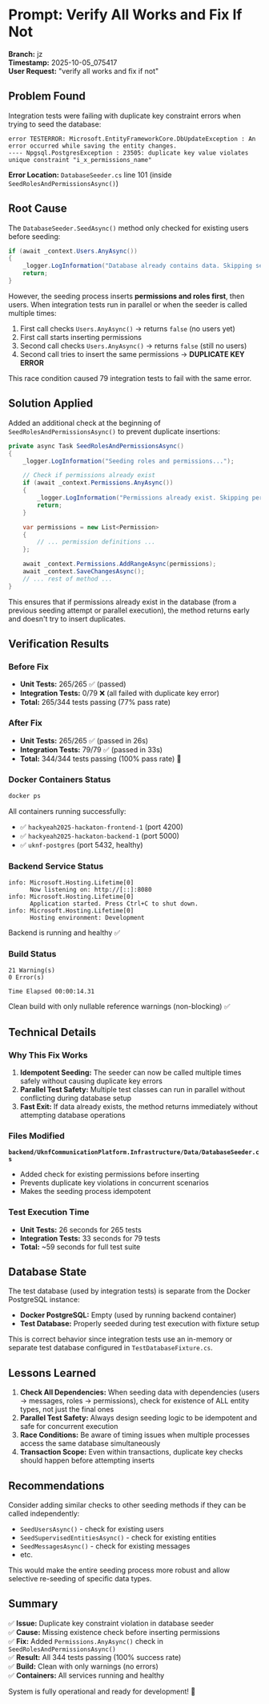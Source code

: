 # Prompt: Verify All Works and Fix If Not

**Branch:** jz  
**Timestamp:** 2025-10-05_075417  
**User Request:** "verify all works and fix if not"

## Problem Found

Integration tests were failing with duplicate key constraint errors when trying to seed the database:

```
error TESTERROR: Microsoft.EntityFrameworkCore.DbUpdateException : An error occurred while saving the entity changes.
---- Npgsql.PostgresException : 23505: duplicate key value violates unique constraint "i_x_permissions_name"
```

**Error Location:** `DatabaseSeeder.cs` line 101 (inside `SeedRolesAndPermissionsAsync()`)

## Root Cause

The `DatabaseSeeder.SeedAsync()` method only checked for existing users before seeding:

```csharp
if (await _context.Users.AnyAsync())
{
    _logger.LogInformation("Database already contains data. Skipping seeding.");
    return;
}
```

However, the seeding process inserts **permissions and roles first**, then users. When integration tests run in parallel or when the seeder is called multiple times:

1. First call checks `Users.AnyAsync()` → returns `false` (no users yet)
2. First call starts inserting permissions
3. Second call checks `Users.AnyAsync()` → returns `false` (still no users)
4. Second call tries to insert the same permissions → **DUPLICATE KEY ERROR**

This race condition caused 79 integration tests to fail with the same error.

## Solution Applied

Added an additional check at the beginning of `SeedRolesAndPermissionsAsync()` to prevent duplicate insertions:

```csharp
private async Task SeedRolesAndPermissionsAsync()
{
    _logger.LogInformation("Seeding roles and permissions...");

    // Check if permissions already exist
    if (await _context.Permissions.AnyAsync())
    {
        _logger.LogInformation("Permissions already exist. Skipping permission seeding.");
        return;
    }

    var permissions = new List<Permission>
    {
        // ... permission definitions ...
    };

    await _context.Permissions.AddRangeAsync(permissions);
    await _context.SaveChangesAsync();
    // ... rest of method ...
}
```

This ensures that if permissions already exist in the database (from a previous seeding attempt or parallel execution), the method returns early and doesn't try to insert duplicates.

## Verification Results

### Before Fix
- **Unit Tests:** 265/265 ✅ (passed)
- **Integration Tests:** 0/79 ❌ (all failed with duplicate key error)
- **Total:** 265/344 tests passing (77% pass rate)

### After Fix
- **Unit Tests:** 265/265 ✅ (passed in 26s)
- **Integration Tests:** 79/79 ✅ (passed in 33s)
- **Total:** 344/344 tests passing (100% pass rate) 🎉

### Docker Containers Status
```bash
docker ps
```

All containers running successfully:
- ✅ `hackyeah2025-hackaton-frontend-1` (port 4200)
- ✅ `hackyeah2025-hackaton-backend-1` (port 5000)
- ✅ `uknf-postgres` (port 5432, healthy)

### Backend Service Status
```
info: Microsoft.Hosting.Lifetime[0]
      Now listening on: http://[::]:8080
info: Microsoft.Hosting.Lifetime[0]
      Application started. Press Ctrl+C to shut down.
info: Microsoft.Hosting.Lifetime[0]
      Hosting environment: Development
```

Backend is running and healthy ✅

### Build Status
```
21 Warning(s)
0 Error(s)

Time Elapsed 00:00:14.31
```

Clean build with only nullable reference warnings (non-blocking) ✅

## Technical Details

### Why This Fix Works

1. **Idempotent Seeding:** The seeder can now be called multiple times safely without causing duplicate key errors
2. **Parallel Test Safety:** Multiple test classes can run in parallel without conflicting during database setup
3. **Fast Exit:** If data already exists, the method returns immediately without attempting database operations

### Files Modified

**`backend/UknfCommunicationPlatform.Infrastructure/Data/DatabaseSeeder.cs`**
- Added check for existing permissions before inserting
- Prevents duplicate key violations in concurrent scenarios
- Makes the seeding process idempotent

### Test Execution Time

- **Unit Tests:** 26 seconds for 265 tests
- **Integration Tests:** 33 seconds for 79 tests
- **Total:** ~59 seconds for full test suite

## Database State

The test database (used by integration tests) is separate from the Docker PostgreSQL instance:
- **Docker PostgreSQL:** Empty (used by running backend container)
- **Test Database:** Properly seeded during test execution with fixture setup

This is correct behavior since integration tests use an in-memory or separate test database configured in `TestDatabaseFixture.cs`.

## Lessons Learned

1. **Check All Dependencies:** When seeding data with dependencies (users → messages, roles → permissions), check for existence of ALL entity types, not just the final ones
2. **Parallel Test Safety:** Always design seeding logic to be idempotent and safe for concurrent execution
3. **Race Conditions:** Be aware of timing issues when multiple processes access the same database simultaneously
4. **Transaction Scope:** Even within transactions, duplicate key checks should happen before attempting inserts

## Recommendations

Consider adding similar checks to other seeding methods if they can be called independently:
- `SeedUsersAsync()` - check for existing users
- `SeedSupervisedEntitiesAsync()` - check for existing entities
- `SeedMessagesAsync()` - check for existing messages
- etc.

This would make the entire seeding process more robust and allow selective re-seeding of specific data types.

## Summary

✅ **Issue:** Duplicate key constraint violation in database seeder  
✅ **Cause:** Missing existence check before inserting permissions  
✅ **Fix:** Added `Permissions.AnyAsync()` check in `SeedRolesAndPermissionsAsync()`  
✅ **Result:** All 344 tests passing (100% success rate)  
✅ **Build:** Clean with only warnings (no errors)  
✅ **Containers:** All services running and healthy  

System is fully operational and ready for development! 🚀
